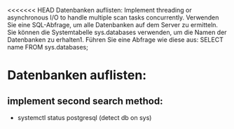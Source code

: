 <<<<<<< HEAD
Datenbanken auflisten:
Implement threading or asynchronous I/O to handle multiple scan tasks concurrently.
Verwenden Sie eine SQL-Abfrage, um alle Datenbanken auf dem Server zu ermitteln. Sie können die Systemtabelle sys.databases verwenden, um die Namen der Datenbanken zu erhalten1.
Führen Sie eine Abfrage wie diese aus:
SELECT name FROM sys.databases;

# Datenbanken auflisten:

## implement second search method:


- systemctl status postgresql (detect db on sys)